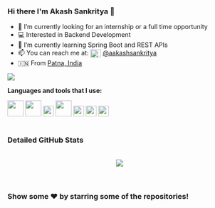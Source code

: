 
### Hi there I'm Akash Sankritya 👋

- 🔭 I’m currently looking for an internship or a full time opportunity
- 💻 Interested in Backend Development
- 🌱 I’m currently learning Spring Boot and REST APIs
- 📫 You can reach me at: <img height="18" align="center" alt="Akash's Linkdein" width="24px" src="https://image.flaticon.com/icons/png/512/174/174857.png"/> <a href="https://linkedin.com/in/aakashsankritya">@aakashsankritya</a>
- 🇮🇳 From <a href="https://goo.gl/maps/e5GUcTj33nuvFLSg7">Patna, India</a>

<a align="left" href="https://github.com/aakashsankritya"><img src = "https://github-readme-stats.vercel.app/api?username=aakashsankritya&count_private=true&show_icons=true&theme=radical&include_all_commits=true"></a>
<br/>

**Languages and tools that I use:**  

<code><img height="36" src="https://1000logos.net/wp-content/uploads/2020/09/Java-Logo.png"></code>
<code><img height="36" src="https://i2.wp.com/www.thecuriousdev.org/wp-content/uploads/2017/12/spring-boot-logo.png?fit=600%2C315&ssl=1"></code>
<code><img height="24" src="https://webassets.mongodb.com/_com_assets/cms/MongoDB_Logo_FullColorBlack_RGB-4td3yuxzjs.png"></code>
<code><img height="36" src="https://download.logo.wine/logo/MySQL/MySQL-Logo.wine.png"></code> 
<code><img height="24" src="https://upload.wikimedia.org/wikipedia/en/thumb/6/6b/Redis_Logo.svg/1200px-Redis_Logo.svg.png"></code>
<code><img height="24" src="https://miro.medium.com/max/982/1*AiTBjfsoj3emarTpaeNgKQ.png"></code>
<code><img height="24" src="https://upload.wikimedia.org/wikipedia/commons/thumb/9/93/Amazon_Web_Services_Logo.svg/1200px-Amazon_Web_Services_Logo.svg.png"></code>
<br/>
<br/>

### Detailed GitHub Stats
<br/>
<div align="center">
<a href="https://github.com/aakashsankritya"><img src="https://github-readme-stats.vercel.app/api/top-langs/?username=aakashsankritya&theme=radical&hide=jupyter%20notebook"/></a> 
</div>
<br/>
<br/>
<!--
<div align="center">
<a href="https://github.com/aakashsankritya"><img src="https://github-readme-stats.vercel.app/api/wakatime?username=aakashsankritya"/></a>
</div>
-->

### Show some ❤️ by starring some of the repositories!


